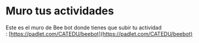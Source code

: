 
# Muro tus actividades

Este es el muro de Bee bot donde tienes que subir tu actividad : [https://padlet.com/CATEDU/beebot](https://padlet.com/CATEDU/beebot)

